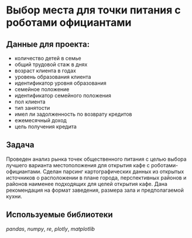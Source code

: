 # Выбор места для точки питания с роботами официантами


## Данные для проекта:


- количество детей в семье
- общий трудовой стаж в днях
- возраст клиента в годах
- уровень образования клиента
- идентификатор уровня образования
- семейное положение
- идентификатор семейного положения
- пол клиента
- тип занятости
- имел ли задолженность по возврату кредитов
- ежемесячный доход
- цель получения кредита

## Задача

Проведен анализ рынка точек общественного питания с целью выбора лучшего варианта местоположения для открытия кафе с роботами-официантами. Сделан парсинг картографических данных из открытых источников о расположении в плане города, перспективных районов и районов наименее подходящих для целей открытия кафе. Дана рекомендация на формат заведения, размера зала и предполагаемой кухни.
  

## Используемые библиотеки
*pandas*, *numpy*, *re*, *plotly*, *matplotlib* 

